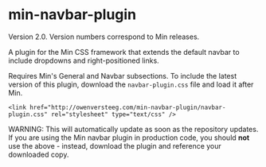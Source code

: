 min-navbar-plugin
=================

Version 2.0. Version numbers correspond to Min releases.

A plugin for the Min CSS framework that extends the default navbar to include dropdowns and right-positioned links.

Requires Min's General and Navbar subsections. To include the latest version of this plugin, download the `navbar-plugin.css` file and load it after Min.

`<link href="http://owenversteeg.com/min-navbar-plugin/navbar-plugin.css" rel="stylesheet" type="text/css" />`

WARNING: This will automatically update as soon as the repository updates. If you are using the Min navbar plugin in production code, you should **not** use the above <link> - instead, download the plugin and reference your downloaded copy.
